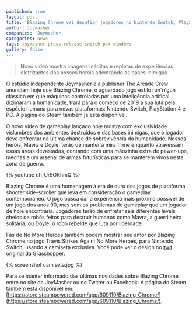 ```yaml
---
published: true
layout: post
title: 'Blazing Chrome vai desafiar jogadores no Nintendo Switch, PlayStation 4 e PC no começo de 2019'
author: Joymasher
companies: 'Joymasher'
categories: News
tags: joymasher press-release switch ps4 windows
gallery: false
---
```

> Novo vídeo mostra imagens inéditas e repletas de experiências eletrizantes dos nossos heróis adentrando as bases inimigas

O estúdio independente Joymasher e a publisher The Arcade Crew anunciam hoje que Blazing Chrome, o aguardado jogo estilo run'n'gun clássico em que máquinas controladas por uma inteligência artifical dizimaram a humanidade, trará para o começo de 2019 a sua luta pela espécie humana para novas plataformas: Nintendo Switch, PlayStation 4 e PC. A página do Steam também já está disponível.

O novo vídeo de gameplay lançado hoje mostra com exclusividade vislumbres dos ambientes destruídos e das bases inimigas, que o jogador deve enfrentar na última chance de sobrevivência da humanidade. Nossos heróis, Mavra e Doyle, terão de manter a mira firme enquanto atravessam essas áreas devastadas, contando com uma mãozinha extra de power-ups, mechas e um arsenal de armas futurísticas para se manterem vivos nesta zona de guerra.

{% youtube oh_Ur5OKhmQ %}

Blazing Chrome é uma homenagem à era de ouro dos jogos de plataforma shooter side-scroller que leva em consideração o gameplay contemporâneo. O jogo busca dar a experiência mais próxima possível de um jogo dos anos 90, mas sem os problemas de gameplay que um jogador de hoje encontraria. Jogadores terão de enfretar seis diferentes levels cheios de robôs feitos para destruir humanos como Mavra, a guerrilheira solitária, ou Doyle, o robô rebelde que luta por liberdade.

Fãs de No More Heroes também podem mostrar seu amor por Blazing Chrome no jogo Travis Strikes Again: No More Heroes, para Nintendo Switch, usando a camiseta exclusiva. Você pode ver o design no [twit original da Grasshopper](https://twitter.com/Grasshopper_JP/status/1060811401738899457).

{% screenshot camiseta.jpg %}

Para se manter informado das últimas novidades sobre Blazing Chrome, entre no site da JoyMasher ou no Twitter ou Facebook. A página do Steam também está disponível em: [https://store.steampowered.com/app/609110/Blazing_Chrome/](https://store.steampowered.com/app/609110/Blazing_Chrome/).